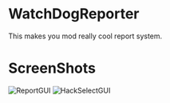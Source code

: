 # WatchDogReporter
This makes you mod really cool report system.

# ScreenShots
![ReportGUI](https://user-images.githubusercontent.com/10905364/42180996-47a4f0a0-7e74-11e8-97a3-19c745b8309f.png)
![HackSelectGUI](https://user-images.githubusercontent.com/10905364/42181045-6a325c84-7e74-11e8-85fc-37c624a4e3e8.png)
